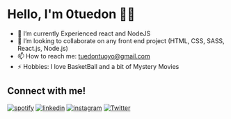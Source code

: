 <h1>Hello, I'm 0tuedon ✌🏼</h1>

- 🌱 I’m currently Experienced react and NodeJS
- 👯 I’m looking to collaborate on any front end project (HTML, CSS, SASS, React.js, Node.js)
- 📫 How to reach me: tuedontuoyo@gmail.com
- ⚡ Hobbies: I love BasketBall and a bit of Mystery Movies

<h2>Connect with me!</h2>

[<img  alt="spotify" src="https://img.shields.io/badge/Spotify-1ED760?&style=for-the-badge&logo=spotify&logoColor=white" />](https://open.spotify.com/user/o0ab8du7bsv5qvx6eehbihvgc?si=775eb2dc55e24c03) [<img  alt="linkedin" src="https://img.shields.io/badge/LinkedIn-0077B5?style=for-the-badge&logo=linkedin&logoColor=white" />](https://www.linkedin.com/in/tuedon-tuoyo-9404351a4/) [<img alt="instagram" src="https://img.shields.io/badge/Instagram-E4405F?style=for-the-badge&logo=instagram&logoColor=white" />](https://www.instagram.com/0tuedon) [<img alt="Twitter" src="https://img.shields.io/badge/Twitter-1DA1F2?style=for-the-badge&logo=twitter&logoColor=white" />](https://twitter.com/TuedonTuoyo) 
